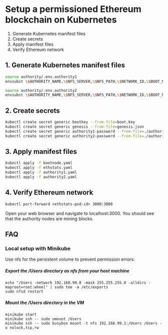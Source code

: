 # Setup a permissioned Ethereum blockchain on Kubernetes

1.  Generate Kubernetes manifest files
2.  Create secrets
3.  Apply manifest files
4.  Verify Ethereum network

## 1. Generate Kubernetes manifest files

```bash
source authority/.env.authority1
envsubst \$AUTHORITY_NAME,\$NFS_SERVER,\$NFS_PATH,\$NETWORK_ID,\$BOOT_NODE_ID,\$AUTHORITY_ADDRESS < authority/authority.template.yaml > authority1.yaml

source authority/.env.authority2
envsubst \$AUTHORITY_NAME,\$NFS_SERVER,\$NFS_PATH,\$NETWORK_ID,\$BOOT_NODE_ID,\$AUTHORITY_ADDRESS < authority/authority.template.yaml > authority2.yaml
```

## 2. Create secrets

```bash
kubectl create secret generic bootkey --from-file=boot.key
kubectl create secret generic genesis --from-file=genesis.json
kubectl create secret generic authority1-password --from-file=./authority1-password.txt
kubectl create secret generic authority2-password --from-file=./authority2-password.txt
```

## 3. Apply manifest files

```bash
kubectl apply -f bootnode.yaml
kubectl apply -f ethstats.yaml
kubectl apply -f authority1.yaml
kubectl apply -f authority2.yaml
```

## 4. Verify Ethereum network

```
kubectl port-forward <ethstats-pod-id> 3000:3000
```
Open your web browser and navigate to localhost:3000.
You should see that the authority nodes are mining blocks.


## FAQ

### Local setup with Minikube

Use nfs for the persistent volume to prevent permission errors:

##### Export the /Users directory as nfs from your host machine

```
echo "/Users -network 192.168.99.0 -mask 255.255.255.0 -alldirs -maproot=root:wheel" | sudo tee -a /etc/exports
sudo nfsd restart
```

##### Mount the /Users directory in the VM

```
minikube start
minikube ssh -- sudo umount /Users
minikube ssh -- sudo busybox mount -t nfs 192.168.99.1:/Users /Users -o nolock,tcp,rw
```
